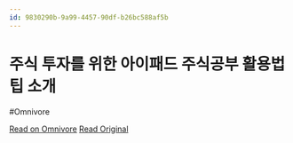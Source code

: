```yaml
---
id: 9830290b-9a99-4457-90df-b26bc588af5b
---
```


# 주식 투자를 위한 아이패드 주식공부 활용법 팁 소개
#Omnivore

[Read on Omnivore](https://omnivore.app/me/-18f1d307846)
[Read Original](https://moneyway.tistory.com/316)

